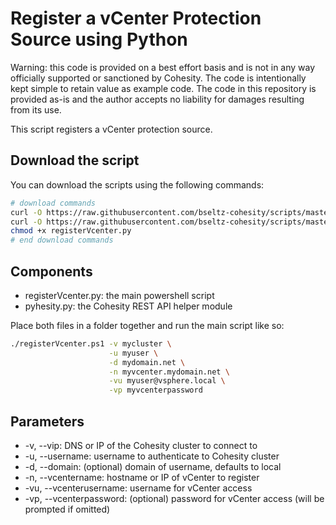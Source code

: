 # Register a vCenter Protection Source using Python

Warning: this code is provided on a best effort basis and is not in any way officially supported or sanctioned by Cohesity. The code is intentionally kept simple to retain value as example code. The code in this repository is provided as-is and the author accepts no liability for damages resulting from its use.

This script registers a vCenter protection source.

## Download the script

You can download the scripts using the following commands:

```bash
# download commands
curl -O https://raw.githubusercontent.com/bseltz-cohesity/scripts/master/python/registerVcenter/registerVcenter.py
curl -O https://raw.githubusercontent.com/bseltz-cohesity/scripts/master/python/pyhesity.py
chmod +x registerVcenter.py
# end download commands
```

## Components

* registerVcenter.py: the main powershell script
* pyhesity.py: the Cohesity REST API helper module

Place both files in a folder together and run the main script like so:

```bash
./registerVcenter.ps1 -v mycluster \
                      -u myuser \
                      -d mydomain.net \
                      -n myvcenter.mydomain.net \
                      -vu myuser@vsphere.local \
                      -vp myvcenterpassword
```

## Parameters

* -v, --vip: DNS or IP of the Cohesity cluster to connect to
* -u, --username: username to authenticate to Cohesity cluster
* -d, --domain: (optional) domain of username, defaults to local
* -n, --vcentername: hostname or IP of vCenter to register
* -vu, --vcenterusername: username for vCenter access
* -vp, --vcenterpassword: (optional) password for vCenter access (will be prompted if omitted)
